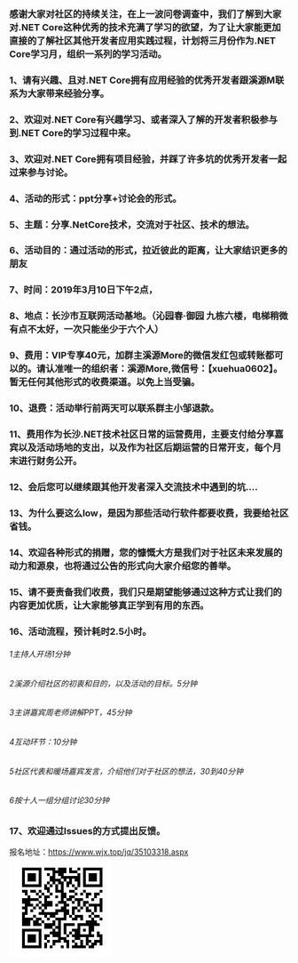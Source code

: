 ### 感谢大家对社区的持续关注，在上一波问卷调查中，我们了解到大家对.NET Core这种优秀的技术充满了学习的欲望，为了让大家能更加直接的了解社区其他开发者应用实践过程，计划将三月份作为.NET Core学习月，组织一系列的学习活动。
### 1、请有兴趣、且对.NET Core拥有应用经验的优秀开发者跟溪源M联系为大家带来经验分享。
### 2、欢迎对.NET Core有兴趣学习、或者深入了解的开发者积极参与到.NET Core的学习过程中来。
### 3、欢迎对.NET Core拥有项目经验，并踩了许多坑的优秀开发者一起过来参与讨论。
### 4、活动的形式：ppt分享+讨论会的形式。
### 5、主题：分享.NetCore技术，交流对于社区、技术的想法。
### 6、活动目的：通过活动的形式，拉近彼此的距离，让大家结识更多的朋友
### 7、时间：2019年3月10日下午2点，
### 8、地点：长沙市互联网活动基地。（沁园春·御园 九栋六楼，电梯稍微有点不太好，一次只能坐少于六个人）
### 9、费用：VIP专享40元，加群主溪源More的微信发红包或转账都可以的。请认准唯一的组织者：溪源More,微信号：【xuehua0602】。暂无任何其他形式的收费渠道。以免上当受骗。
### 10、退费：活动举行前两天可以联系群主小邹退款。
### 11、费用作为长沙.NET技术社区日常的运营费用，主要支付给分享嘉宾以及活动场地的支出，以及作为社区后期运营的日常开支，每个月末进行财务公开。
### 12、会后您可以继续跟其他开发者深入交流技术中遇到的坑....
### 13、为什么要这么low，是因为那些活动行软件都要收费，我要给社区省钱。
### 14、欢迎各种形式的捐赠，您的慷慨大方是我们对于社区未来发展的动力和源泉，也将通过公告的形式向大家介绍您的善举。
### 15、请不要责备我们收费，我们只是期望能够通过这种方式让我们的内容更加优质，让大家能够真正学到有用的东西。
### 16、活动流程，预计耗时2.5小时。
###### 1主持人开场1分钟
###### 2溪源介绍社区的初衷和目的，以及活动的目标。5分钟
###### 3主讲嘉宾周老师讲解PPT，45分钟
###### 4互动环节：10分钟
###### 5社区代表和暖场嘉宾发言，介绍他们对于社区的想法，30到40分钟
###### 6按十人一组分组讨论30分钟
### 17、欢迎通过Issues的方式提出反馈。
 报名地址：https://www.wjx.top/jq/35103318.aspx
![avatar](https://github.com/china-net-community/changsha-community-huodong/blob/master/docs/%E6%8A%A5%E5%90%8D%E4%BA%8C%E7%BB%B4%E7%A0%81.png) 



